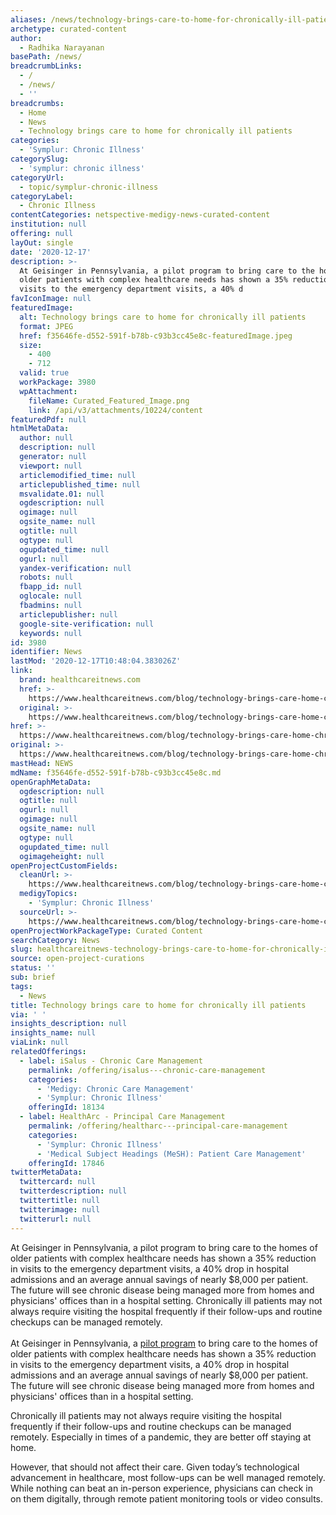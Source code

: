 ```yaml
---
aliases: /news/technology-brings-care-to-home-for-chronically-ill-patients
archetype: curated-content
author:
  - Radhika Narayanan
basePath: /news/
breadcrumbLinks:
  - /
  - /news/
  - ''
breadcrumbs:
  - Home
  - News
  - Technology brings care to home for chronically ill patients
categories:
  - 'Symplur: Chronic Illness'
categorySlug:
  - 'symplur: chronic illness'
categoryUrl:
  - topic/symplur-chronic-illness
categoryLabel:
  - Chronic Illness
contentCategories: netspective-medigy-news-curated-content
institution: null
offering: null
layOut: single
date: '2020-12-17'
description: >-
  At Geisinger in Pennsylvania, a pilot program to bring care to the homes of
  older patients with complex healthcare needs has shown a 35% reduction in
  visits to the emergency department visits, a 40% d
favIconImage: null
featuredImage:
  alt: Technology brings care to home for chronically ill patients
  format: JPEG
  href: f35646fe-d552-591f-b78b-c93b3cc45e8c-featuredImage.jpeg
  size:
    - 400
    - 712
  valid: true
  workPackage: 3980
  wpAttachment:
    fileName: Curated_Featured_Image.png
    link: /api/v3/attachments/10224/content
featuredPdf: null
htmlMetaData:
  author: null
  description: null
  generator: null
  viewport: null
  articlemodified_time: null
  articlepublished_time: null
  msvalidate.01: null
  ogdescription: null
  ogimage: null
  ogsite_name: null
  ogtitle: null
  ogtype: null
  ogupdated_time: null
  ogurl: null
  yandex-verification: null
  robots: null
  fbapp_id: null
  oglocale: null
  fbadmins: null
  articlepublisher: null
  google-site-verification: null
  keywords: null
id: 3980
identifier: News
lastMod: '2020-12-17T10:48:04.383026Z'
link:
  brand: healthcareitnews.com
  href: >-
    https://www.healthcareitnews.com/blog/technology-brings-care-home-chronically-ill-patients
  original: >-
    https://www.healthcareitnews.com/blog/technology-brings-care-home-chronically-ill-patients
href: >-
  https://www.healthcareitnews.com/blog/technology-brings-care-home-chronically-ill-patients
original: >-
  https://www.healthcareitnews.com/blog/technology-brings-care-home-chronically-ill-patients
mastHead: NEWS
mdName: f35646fe-d552-591f-b78b-c93b3cc45e8c.md
openGraphMetaData:
  ogdescription: null
  ogtitle: null
  ogurl: null
  ogimage: null
  ogsite_name: null
  ogtype: null
  ogupdated_time: null
  ogimageheight: null
openProjectCustomFields:
  cleanUrl: >-
    https://www.healthcareitnews.com/blog/technology-brings-care-home-chronically-ill-patients
  medigyTopics:
    - 'Symplur: Chronic Illness'
  sourceUrl: >-
    https://www.healthcareitnews.com/blog/technology-brings-care-home-chronically-ill-patients
openProjectWorkPackageType: Curated Content
searchCategory: News
slug: healthcareitnews-technology-brings-care-to-home-for-chronically-ill-patients
source: open-project-curations
status: ''
sub: brief
tags:
  - News
title: Technology brings care to home for chronically ill patients
via: ' '
insights_description: null
insights_name: null
viaLink: null
relatedOfferings:
  - label: iSalus - Chronic Care Management
    permalink: /offering/isalus---chronic-care-management
    categories:
      - 'Medigy: Chronic Care Management'
      - 'Symplur: Chronic Illness'
    offeringId: 18134
  - label: HealthArc - Principal Care Management
    permalink: /offering/healtharc---principal-care-management
    categories:
      - 'Symplur: Chronic Illness'
      - 'Medical Subject Headings (MeSH): Patient Care Management'
    offeringId: 17846
twitterMetaData:
  twittercard: null
  twitterdescription: null
  twittertitle: null
  twitterimage: null
  twitterurl: null
---
```

<p>At Geisinger in Pennsylvania, a pilot program to bring care to the homes of older patients with complex healthcare needs has shown a 35% reduction in visits to the emergency department visits, a 40% drop in hospital admissions and an average annual savings of nearly $8,000 per patient. The future will see chronic disease being managed more from homes and physicians' offices than in a hospital setting. Chronically ill patients may not always require visiting the hospital frequently if their follow-ups and routine checkups can be managed remotely.<br><br>At Geisinger in Pennsylvania, a <a href="https://thebigunlock.com/healthcare-digital-transformation-book-by-paddy-padmanabhan-and-edward-w-marx/">pilot program</a> to bring care to the homes of older patients with complex healthcare needs has shown a 35% reduction in visits to the emergency department visits, a 40% drop in hospital admissions and an average annual savings of nearly $8,000 per patient. The future will see chronic disease being managed more from homes and physicians' offices than in a hospital setting.</p><p>Chronically ill patients may not always require visiting the hospital frequently if their follow-ups and routine checkups can be managed remotely. Especially in times of a pandemic, they are better off staying at home.&nbsp;</p><p>However, that should not affect their care. Given today’s technological advancement in healthcare, most follow-ups can be well managed remotely. While nothing can beat an in-person experience, physicians can check in on them digitally, through remote patient monitoring tools or video consults.</p>